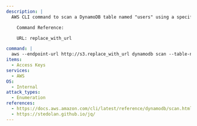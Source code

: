 ```yaml
---
description: |
  AWS CLI command to scan a DynamoDB table named "users" using a specific endpoint URL and format the output with jq.

    Command Reference:

  	URL: replace_with_url

command: |
  aws --endpoint-url http://s3.replace_with_url dynamodb scan --table-name users | jq -r '.Items[]'
items:
  - Access Keys
services:
  - AWS
OS:
  - Internal
attack_types:
  - Enumeration
references:
  - https://docs.aws.amazon.com/cli/latest/reference/dynamodb/scan.html
  - https://stedolan.github.io/jq/
---
```

